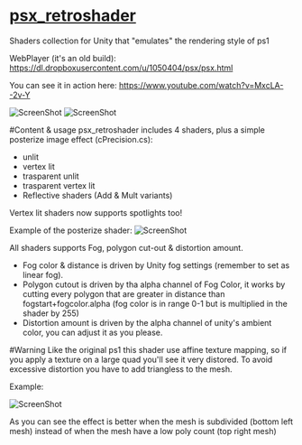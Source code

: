 # [psx_retroshader](https://aapks.com/apk/ppssxx-psx-emulator/)
Shaders collection for Unity that "emulates" the rendering style of ps1

WebPlayer (it's an old build): https://dl.dropboxusercontent.com/u/1050404/psx/psx.html

You can see it in action here: https://www.youtube.com/watch?v=MxcLA--2v-Y

![ScreenShot](http://i.imgur.com/MS7sjt3.png)
![ScreenShot](http://i.imgur.com/my438QX.gif)

#Content & usage
psx_retroshader includes 4 shaders, plus a simple posterize image effect (cPrecision.cs):
- unlit
- vertex lit
- trasparent unlit
- trasparent vertex lit
- Reflective shaders (Add & Mult variants)

Vertex lit shaders now supports spotlights too!

Example of the posterize shader:
![ScreenShot](http://i.imgur.com/HE5fxhT.png)

All shaders supports Fog, polygon cut-out & distortion amount.
- Fog color & distance is driven by Unity fog settings (remember to set as linear fog).
- Polygon cutout is driven by tha alpha channel of Fog Color, it works by cutting every polygon that are greater in distance than fogstart+fogcolor.alpha (fog color is in range 0-1 but is multiplied in the shader by 255)
- Distortion amount is driven by the alpha channel of unity's ambient color, you can adjust it as you please.

#Warning
Like the original ps1 this shader use affine texture mapping, so if you apply a texture on a large quad you'll see it very distored.
To avoid excessive distortion you have to add triangless to the mesh.

Example:

![ScreenShot](http://i.imgur.com/zC2T1uJ.png)

As you can see the effect is better when the mesh is subdivided (bottom left mesh) instead of when the mesh have a low poly count (top right mesh) 

